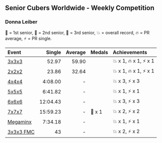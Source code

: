 ## Senior Cubers Worldwide - Weekly Competition
### Donna Leiber

🥇 = 1st senior, 🥈 = 2nd senior, 🥉 = 3rd senior, 💥 = overall record, 🔥 = PR average, ⚡ = PR single.

| Event | Single | Average | Medals | Achievements|
| :-- | --: | --: | :-- | :-- |
| [3x3x3](donna_leiber/333.md) | 52.97 | 59.90 |  | <span style="white-space: nowrap">💥 x 1, 🔥 x 1, ⚡ x 1</span> |
| [2x2x2](donna_leiber/222.md) | 23.86 | 32.64 |  | <span style="white-space: nowrap">💥 x 1, 🔥 x 1, ⚡ x 1</span> |
| [4x4x4](donna_leiber/444.md) | 4:08.00 | - |  | <span style="white-space: nowrap">💥 x 3, ⚡ x 3</span> |
| [5x5x5](donna_leiber/555.md) | 6:41.82 | - |  | <span style="white-space: nowrap">💥 x 1, ⚡ x 1</span> |
| [6x6x6](donna_leiber/666.md) | 12:04.43 | - |  | <span style="white-space: nowrap">💥 x 3, ⚡ x 3</span> |
| [7x7x7](donna_leiber/777.md) | 15:59.23 | - | <span style="white-space: nowrap">🥉 x 1</span> | <span style="white-space: nowrap">💥 x 2, ⚡ x 2</span> |
| [Megaminx](donna_leiber/minx.md) | 7:34.18 | - |  | <span style="white-space: nowrap">💥 x 1, ⚡ x 1</span> |
| [<span style="white-space: nowrap">3x3x3 FMC</span>](donna_leiber/333fm.md) | 43 | - |  | <span style="white-space: nowrap">💥 x 2, ⚡ x 2</span> |

<!-- Global site tag (gtag.js) - Google Analytics -->
<script async src="https://www.googletagmanager.com/gtag/js?id=UA-86348435-3"></script>
<script>window.dataLayer = window.dataLayer || []; function gtag() {dataLayer.push(arguments);} gtag('js', new Date()); gtag('config', 'UA-86348435-3');</script>
